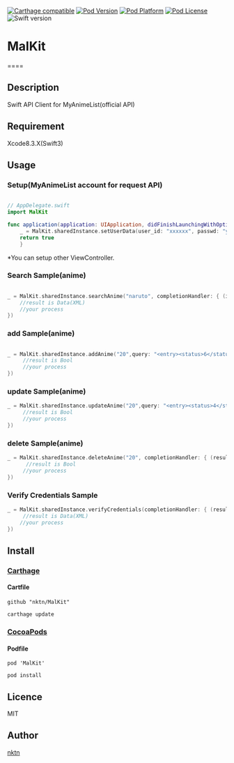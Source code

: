 [![Carthage compatible](https://img.shields.io/badge/Carthage-compatible-4BC51D.svg?style=flat)](https://github.com/Carthage/Carthage)
[![Pod Version](http://img.shields.io/cocoapods/v/MalKit.svg?style=flat)](http://cocoadocs.org/docsets/MalKit/)
[![Pod Platform](http://img.shields.io/cocoapods/p/MalKit.svg?style=flat)](http://cocoadocs.org/docsets/MalKit/)
[![Pod License](http://img.shields.io/cocoapods/l/MalKit.svg?style=flat)](https://github.com/nktn/MalKit/blob/master/LICENSE)
![Swift version](https://img.shields.io/badge/swift-3.0-orange.svg)
# MalKit
====

## Description
Swift API Client for MyAnimeList(official API)

## Requirement
Xcode8.3.X(Swift3)

## Usage
### Setup(MyAnimeList account for request API)
```Swift

// AppDelegate.swift
import MalKit

func application(application: UIApplication, didFinishLaunchingWithOptions launchOptions: [NSObject: AnyObject]?) -> Bool {
    _ = MalKit.sharedInstance.setUserData(user_id: "xxxxxx", passwd: "yyyyyy")
    return true
    }
```
*You can setup other ViewController. 

### Search Sample(anime)
```Swift

_ = MalKit.sharedInstance.searchAnime("naruto", completionHandler: { (items, res, err) in
    //result is Data(XML)
    //your process
})
```

### add Sample(anime)
```Swift

_ = MalKit.sharedInstance.addAnime("20",query: "<entry><status>6</status></entry>", completionHandler: { (result, res, err) in
     //result is Bool
     //your process
})
```

### update Sample(anime)
```Swift
_ = MalKit.sharedInstance.updateAnime("20",query: "<entry><status>4</status></entry>", completionHandler: { (result, res, err) in
     //result is Bool
     //your process
})
```

### delete Sample(anime)
```Swift
_ = MalKit.sharedInstance.deleteAnime("20", completionHandler: { (result, res, err) in
      //result is Bool
     //your process
})
```

### Verify Credentials Sample
```Swift
_ = MalKit.sharedInstance.verifyCredentials(completionHandler: { (result, res, err) in
     //result is Data(XML)
    //your process
})
```

## Install
### [Carthage](https://github.com/Carthage/Carthage)

#### Cartfile
```
github "nktn/MalKit"
```
`carthage update`

### [CocoaPods](https://github.com/cocoapods/cocoapods)

#### Podfile
```
pod 'MalKit'
```
`pod install`

## Licence
MIT

## Author

[nktn](https://github.com/nktn)
